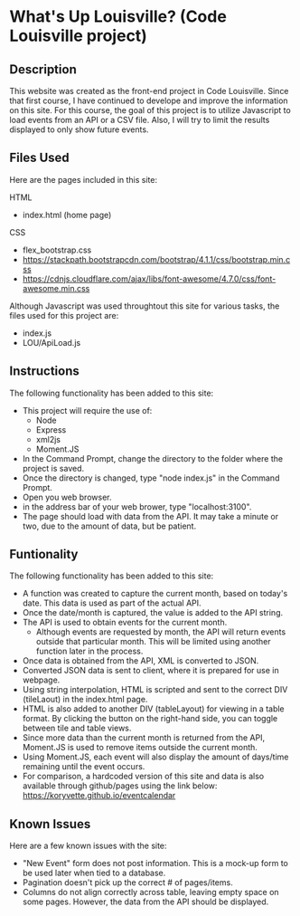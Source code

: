 # What's Up Louisville? (Code Louisville project)

## Description  
This website was created as the front-end project in Code Louisville.  Since that first course, I have continued to develope and improve the information on this site.  For this course, the goal of this project is to utilize Javascript to load events from an API or a CSV file.  Also, I will try to limit the results displayed to only show future events.  
  
## Files Used
Here are the pages included in this site:  

HTML
* index.html (home page)
  
CSS  
* flex_bootstrap.css  
* https://stackpath.bootstrapcdn.com/bootstrap/4.1.1/css/bootstrap.min.css  
* https://cdnjs.cloudflare.com/ajax/libs/font-awesome/4.7.0/css/font-awesome.min.css
  
  
Although Javascript was used throughtout this site for various tasks, the files used for this project are:    
* index.js  
* LOU/ApiLoad.js

## Instructions  
The following functionality has been added to this site:
  
* This project will require the use of:  
   * Node  
   * Express
   * xml2js  
   * Moment.JS
* In the Command Prompt, change the directory to the folder where the project is saved.
* Once the directory is changed, type "node index.js" in the Command Prompt.  
* Open you web browser.  
* in the address bar of your web brower, type "localhost:3100".
* The page should load with data from the API.  It may take a minute or two, due to the amount of data, but be patient.    

## Funtionality  
The following functionality has been added to this site:
  
* A function was created to capture the current month, based on today's date.  This data is used as part of the actual API.  
* Once the date/month is captured, the value is added to the API string.  
* The API is used to obtain events for the current month.  
    * Although events are requested by month, the API will return events outside that particular month.  This will be limited using another function later in the process.  
* Once data is obtained from the API, XML is converted to JSON.  
* Converted JSON data is sent to client, where it is prepared for use in webpage.  
* Using string interpolation, HTML is scripted and sent to the correct DIV (tileLaout) in the index.html page.  
* HTML is also added to another DIV (tableLayout) for viewing in a table format.  By clicking the button on the right-hand side, you can toggle between tile and table views.  
* Since more data than the current month is returned from the API, Moment.JS is used to remove items outside the current month.  
* Using Moment.JS, each event will also display the amount of days/time remaining until the event occurs.  
* For comparison, a hardcoded version of this site and data is also available through github/pages using the link below:  
  https://koryvette.github.io/eventcalendar

  
## Known Issues  
Here are a few known issues with the site:  
* "New Event" form does not post information.  This is a mock-up form to be used later when tied to a database.  
* Pagination doesn't pick up the correct # of pages/items.  
* Columns do not align correctly across table, leaving empty space on some pages.  However, the data from the API should be displayed.  


